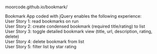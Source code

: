 moorcode.github.io/bookmark/

Bookmark App coded with jQuery enables the following experience:
<br>
User Story 1: read bookmarks on run<br>
User Story 2: create condensed bookmark (required title/rating) to list<br>
User Story 3: toggle detailed bookmark view (title, url, description, rating, delete)<br>
User Story 4: delete bookmark from list<br>
User Story 5: filter list by star rating 

